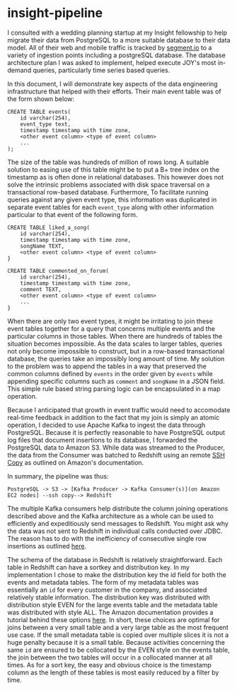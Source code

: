 # insight-pipeline

  I consulted with a wedding planning startup at my Insight fellowship to help migrate their data from PostgreSQL to a more suitable database to their data model.  All of their
  web and mobile traffic is tracked by [segment.io](http://segment.com) to a variety of ingestion points including a postgreSQL database.  The database architecture plan I was asked to implement, helped execute JOY's most in-demand queries, particularly time series based queries.  

  In this document, I will demonstrate key aspects of the data engineering infrastructure that helped with their efforts.  Their main event table was of the form shown below:

```
CREATE TABLE events(
	id varchar(254),
	event_type text,
	timestamp timestamp with time zone,
	<other event column> <type of event column>
	...
);
```
The size of the table was hundreds of million of rows long. A suitable solution to easing use of this table might be to put a B+ tree index on the timestamp as is often done in relational databases.  This however does not solve the intrinsic problems associated with disk space traversal on a transactional row-based database.  Furthermore, To facilitate running queries against any given event type, this information was duplicated in separate event tables for each `event_type` along with other information particular to that event of the following form.

```
CREATE TABLE liked_a_song(
	id varchar(254),
	timestamp timestamp with time zone,
	songName TEXT,
	<other event column> <type of event column>
}

CREATE TABLE commented_on_forum(
	id varchar(254),
	timestamp timestamp with time zone,
	comment TEXT,
	<other event column> <type of event column>
	...
}
```
When there are only two event types, it might be irritating to join these event tables together for a query that concerns multiple events and the particular columns in those tables.  When there are hundreds of tables the situation becomes impossible.  As the data scales to larger tables, queries not only become impossible to construct, but in a row-based transactional database, the queries take an impossibly long amount of time.  My solution to the problem was to append the tables in a way that preserved the common columns defined by `events` in the order given by `events` while appending specific columns such as `comment` and `songName` in a JSON field.  This simple rule based string parsing logic can be encapsulated in a map operation.

Because I anticipated that growth in event traffic would need to accomodate real-time feedback in addition to the fact that my join is simply an atomic operation, I decided to use Apache Kafka to ingest the data through PostgreSQL.  Because it is perfectly reasonable to have PostgreSQL output log files that document insertions to its database, I forwarded the PostgreSQL data to Amazon S3.  While data was streamed to the Producer, the data from the Consumer was batched to Redshift using an remote [SSH Copy](http://docs.aws.amazon.com/redshift/latest/dg/loading-data-from-remote-hosts.html) as outlined on Amazon's documentation.

In summary, the pipeline was thus:
```
PostgreSQL -> S3 -> [Kafka Producer -> Kafka Consumer(s)](on Amazon EC2 nodes] --ssh copy--> Redshift
```
The multiple Kafka consumers help distribute the column joining operations described above and the Kafka architecture as a whole can be used to efficiently and expeditiously send messages to Redshift.  You might ask why the data was not sent to Redshift in individual calls conducted over JDBC.  The reason has to do with the inefficiency of consecutive single row insertions as outlined [here](http://docs.aws.amazon.com/redshift/latest/dg/c_loading-data-best-practices.html).

The schema of the database in Redshift is relatively straightforward.  Each table in Redshift can have a sortkey and distribution key.  In my implementation I chose to make the distribution key the id field for both the events and metadata tables.  The form of my metadata tables was essentially an `id` for every customer in the company, and associated relatively stable information.  The distribution key was distributed with distribution style EVEN for the large events table and the metadata table was distributed with style ALL.  The Amazon documentation provides a tutorial behind these options [here](http://docs.aws.amazon.com/redshift/latest/dg/tutorial-tuning-tables.html).  In short, these choices are optimal for joins between a very small table and a very large table as the most frequent use case.  If the small metadata table is copied over multiple slices it is not a huge penalty because it is a small table.  Because activities concerning the same `id` are ensured to be collocated by the EVEN style on the events table, the join between the two tables will occur in a collocated manner at all times. As for a sort key, the easy and obvious choice is the timestamp column as the length of these tables is most easily reduced by a filter by time.


